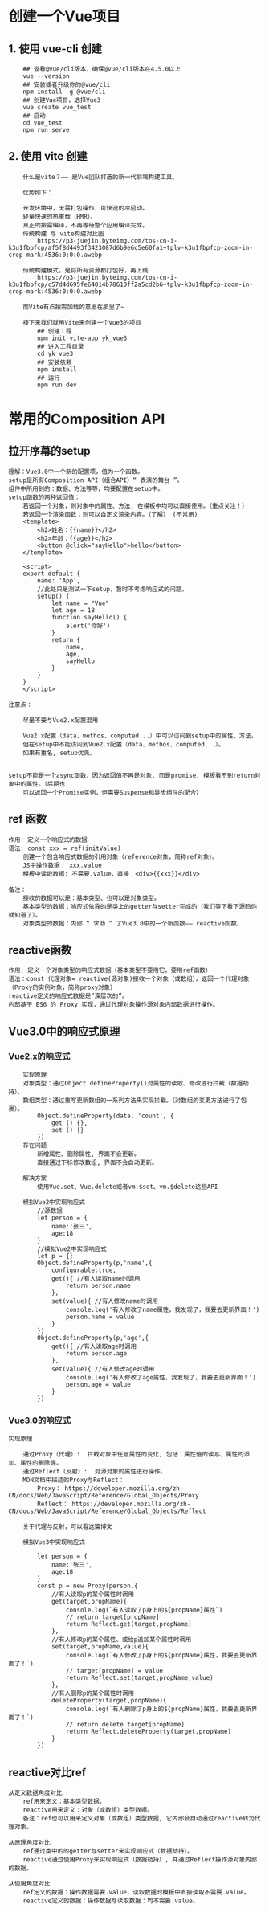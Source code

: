 # 创建一个Vue项目
## 1. 使用 vue-cli 创建
        ## 查看@vue/cli版本，确保@vue/cli版本在4.5.0以上
        vue --version
        ## 安装或者升级你的@vue/cli
        npm install -g @vue/cli
        ## 创建Vue项目，选择Vue3
        vue create vue_test
        ## 启动
        cd vue_test
        npm run serve

## 2. 使用 vite 创建
        什么是vite？—— 是Vue团队打造的新一代前端构建工具。

        优势如下：

        开发环境中，无需打包操作，可快速的冷启动。
        轻量快速的热重载（HMR）。
        真正的按需编译，不再等待整个应用编译完成。
        传统构建 与 vite构建对比图
            https://p3-juejin.byteimg.com/tos-cn-i-k3u1fbpfcp/af5f8d4493f3423087d6b9e6c5e60fa1~tplv-k3u1fbpfcp-zoom-in-crop-mark:4536:0:0:0.awebp

        传统构建模式，是将所有资源都打包好，再上线
            https://p3-juejin.byteimg.com/tos-cn-i-k3u1fbpfcp/c57d4d695fe64014b78610ff2a5cd2b6~tplv-k3u1fbpfcp-zoom-in-crop-mark:4536:0:0:0.awebp

        而Vite有点按需加载的意思在那里了~

        接下来我们就用Vite来创建一个Vue3的项目
            ## 创建工程
            npm init vite-app yk_vue3
            ## 进入工程目录
            cd yk_vue3
            ## 安装依赖
            npm install
            ## 运行
            npm run dev 

#  常用的Composition API
## 拉开序幕的setup
    理解：Vue3.0中一个新的配置项，值为一个函数。
    setup是所有Composition API（组合API）“ 表演的舞台 ”。
    组件中所用到的：数据、方法等等，均要配置在setup中。
    setup函数的两种返回值：
        若返回一个对象，则对象中的属性、方法, 在模板中均可以直接使用。（重点关注！）
        若返回一个渲染函数：则可以自定义渲染内容。（了解） (不常用)
        <template>
            <h2>姓名：{{name}}</h2>
            <h2>年龄：{{age}}</h2>
            <button @click="sayHello">hello</button>
        </template>

        <script>
        export default {
            name: 'App',
            //此处只是测试一下setup，暂时不考虑响应式的问题。
            setup() {
                let name = "Vue"
                let age = 18
                function sayHello() {
                    alert('你好')
                }
                return {
                    name,
                    age,
                    sayHello
                }
            }
        }
        </script>

    注意点：

        尽量不要与Vue2.x配置混用

        Vue2.x配置（data、methos、computed...）中可以访问到setup中的属性、方法。
        但在setup中不能访问到Vue2.x配置（data、methos、computed...）。
        如果有重名, setup优先。


    setup不能是一个async函数，因为返回值不再是对象, 而是promise, 模板看不到return对象中的属性。（后期也
        可以返回一个Promise实例，但需要Suspense和异步组件的配合）

## ref 函数

    作用: 定义一个响应式的数据
    语法: const xxx = ref(initValue)
        创建一个包含响应式数据的引用对象（reference对象，简称ref对象）。
        JS中操作数据： xxx.value
        模板中读取数据: 不需要.value，直接：<div>{{xxx}}</div>

    备注：
        接收的数据可以是：基本类型、也可以是对象类型。
        基本类型的数据：响应式依靠的是类上的getter与setter完成的（我们等下看下源码你就知道了）。
        对象类型的数据：内部 “ 求助 ” 了Vue3.0中的一个新函数—— reactive函数。

## reactive函数

    作用: 定义一个对象类型的响应式数据（基本类型不要用它，要用ref函数）
    语法：const 代理对象= reactive(源对象)接收一个对象（或数组），返回一个代理对象（Proxy的实例对象，简称proxy对象）
    reactive定义的响应式数据是“深层次的”。
    内部基于 ES6 的 Proxy 实现，通过代理对象操作源对象内部数据进行操作。

## Vue3.0中的响应式原理
### Vue2.x的响应式

        实现原理
        对象类型：通过Object.defineProperty()对属性的读取、修改进行拦截（数据劫持）。
        数组类型：通过重写更新数组的一系列方法来实现拦截。（对数组的变更方法进行了包裹）。
            Object.defineProperty(data, 'count', {
                get () {}, 
                set () {}
            })
        存在问题
            新增属性、删除属性, 界面不会更新。
            直接通过下标修改数组, 界面不会自动更新。

        解决方案
            使用Vue.set、Vue.delete或者vm.$set、vm.$delete这些API

        模拟Vue2中实现响应式
            //源数据
            let person = {
                name:'张三',
                age:18
            }
            //模拟Vue2中实现响应式
            let p = {}
            Object.defineProperty(p,'name',{
                configurable:true,
                get(){ //有人读取name时调用
                    return person.name
                },
                set(value){ //有人修改name时调用
                    console.log('有人修改了name属性，我发现了，我要去更新界面！')
                    person.name = value
                }
            })
            Object.defineProperty(p,'age',{
                get(){ //有人读取age时调用
                    return person.age
                },
                set(value){ //有人修改age时调用
                    console.log('有人修改了age属性，我发现了，我要去更新界面！')
                    person.age = value
                }
            })

### Vue3.0的响应式
    实现原理

        通过Proxy（代理）:  拦截对象中任意属性的变化, 包括：属性值的读写、属性的添加、属性的删除等。
        通过Reflect（反射）:  对源对象的属性进行操作。
        MDN文档中描述的Proxy与Reflect：
            Proxy： https://developer.mozilla.org/zh-CN/docs/Web/JavaScript/Reference/Global_Objects/Proxy
            Reflect： https://developer.mozilla.org/zh-CN/docs/Web/JavaScript/Reference/Global_Objects/Reflect

        关于代理与反射，可以看这篇博文

        模拟Vue3中实现响应式

            let person = {
                name:'张三',
                age:18
            }
            const p = new Proxy(person,{
                //有人读取p的某个属性时调用
                get(target,propName){
                    console.log(`有人读取了p身上的${propName}属性`)
                    // return target[propName]
                    return Reflect.get(target,propName)
                },
                //有人修改p的某个属性、或给p追加某个属性时调用
                set(target,propName,value){
                    console.log(`有人修改了p身上的${propName}属性，我要去更新界面了！`)
                    // target[propName] = value
                    return Reflect.set(target,propName,value)
                },
                //有人删除p的某个属性时调用
                deleteProperty(target,propName){
                    console.log(`有人删除了p身上的${propName}属性，我要去更新界面了！`)
                    // return delete target[propName]
                    return Reflect.deleteProperty(target,propName)
                }
            })

##  reactive对比ref

    从定义数据角度对比
        ref用来定义：基本类型数据。
        reactive用来定义：对象（或数组）类型数据。
        备注：ref也可以用来定义对象（或数组）类型数据, 它内部会自动通过reactive转为代理对象。

    从原理角度对比
        ref通过类中的的getter与setter来实现响应式（数据劫持）。
        reactive通过使用Proxy来实现响应式（数据劫持）, 并通过Reflect操作源对象内部的数据。

    从使用角度对比
        ref定义的数据：操作数据需要.value，读取数据时模板中直接读取不需要.value。
        reactive定义的数据：操作数据与读取数据：均不需要.value。

                            